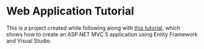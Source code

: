 # Web Application Tutorial

This is a project created while following along with [this tutorial](https://www.asp.net/mvc/overview/getting-started/getting-started-with-ef-using-mvc/creating-an-entity-framework-data-model-for-an-asp-net-mvc-application), which shows how to create an ASP.NET MVC 5 application using Entity Framework and Visual Studio.


